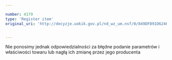 ```yaml
---

number: 4179
type: 'Register item'
original_uri: 'http://decyzje.uokik.gov.pl/nd_wz_um.nsf/0/849DF891D6246FD4C1257AF3002DF85C?OpenDocument'


---
```


Nie ponosimy jednak odpowiedzialności za błędne podanie parametrów i właściwości towaru lub nagłą ich zmianę przez jego producenta

